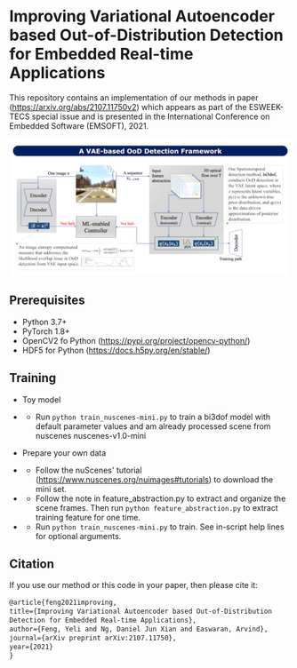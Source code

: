 # Improving Variational Autoencoder based Out-of-Distribution Detection for Embedded Real-time Applications

This repository contains an implementation of our methods in paper (https://arxiv.org/abs/2107.11750v2) which appears as part of the ESWEEK-TECS special issue and is presented in the International Conference on Embedded Software (EMSOFT), 2021.

<p align="center"><img width="700" src="image.png"></p>



## Prerequisites
* Python 3.7+
* PyTorch 1.8+ 
* OpenCV2 fo Python (https://pypi.org/project/opencv-python/)
* HDF5 for Python (https://docs.h5py.org/en/stable/)


## Training 
* Toy model
* * Run `python train_nuscenes-mini.py` to train a bi3dof model with default parameter values and am already processed scene from nuscenes nuscenes-v1.0-mini

* Prepare your own data
* * Follow the nuScenes' tutorial (https://www.nuscenes.org/nuimages#tutorials) to download the mini set. 
* * Follow the note in feature_abstraction.py to extract and organize the scene frames. Then run `python feature_abstraction.py` to extract training feature for one time. 
* * Run `python train_nuscenes-mini.py` to train. See in-script help lines for optional arguments.



## Citation

If you use our method or this code in your paper, then please cite it:
```
@article{feng2021improving,
title={Improving Variational Autoencoder based Out-of-Distribution Detection for Embedded Real-time Applications},
author={Feng, Yeli and Ng, Daniel Jun Xian and Easwaran, Arvind},
journal={arXiv preprint arXiv:2107.11750},
year={2021}
}
```

